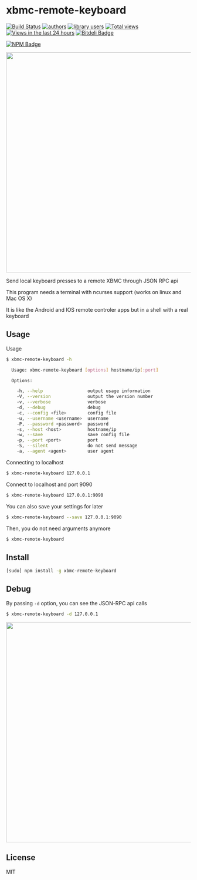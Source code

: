 xbmc-remote-keyboard
====================

[![Build Status](https://travis-ci.org/moul/xbmc-remote-keyboard.png?branch=master)](https://travis-ci.org/moul/xbmc-remote-keyboard)
[![authors](https://sourcegraph.com/api/repos/github.com/moul/xbmc-remote-keyboard/badges/authors.png)](https://sourcegraph.com/github.com/moul/xbmc-remote-keyboard)
[![library users](https://sourcegraph.com/api/repos/github.com/moul/xbmc-remote-keyboard/badges/library-users.png)](https://sourcegraph.com/github.com/moul/xbmc-remote-keyboard)
[![Total views](https://sourcegraph.com/api/repos/github.com/moul/xbmc-remote-keyboard/counters/views.png)](https://sourcegraph.com/github.com/moul/xbmc-remote-keyboard)
[![Views in the last 24 hours](https://sourcegraph.com/api/repos/github.com/moul/xbmc-remote-keyboard/counters/views-24h.png)](https://sourcegraph.com/github.com/moul/xbmc-remote-keyboard)
[![Bitdeli Badge](https://d2weczhvl823v0.cloudfront.net/moul/xbmc-remote-keyboard/trend.png)](https://bitdeli.com/free "Bitdeli Badge")

[![NPM Badge](https://nodei.co/npm/xbmc-remote-keyboard.png?downloads=true&stars=true)](https://npmjs.org/package/xbmc-remote-keyboard)

<img width="600px" src="https://raw.github.com/moul/xbmc-remote-keyboard/screenshots/images/verbose.png" /> 

Send local keyboard presses to a remote XBMC through JSON RPC api

This program needs a terminal with ncurses support (works on linux and Mac OS X)

It is like the Android and IOS remote controler apps but in a shell with a real keyboard

Usage
-----

Usage

```bash
$ xbmc-remote-keyboard -h

  Usage: xbmc-remote-keyboard [options] hostname/ip[:port]

  Options:

    -h, --help                 output usage information
    -V, --version              output the version number
    -v, --verbose              verbose
    -d, --debug                debug
    -c, --config <file>        config file
    -u, --username <username>  username
    -P, --password <password>  password
    -s, --host <host>          hostname/ip
    -w, --save                 save config file
    -p, --port <port>          port
    -S, --silent               do not send message
    -a, --agent <agent>        user agent

```

Connecting to localhost

```bash
$ xbmc-remote-keyboard 127.0.0.1
```

Connect to localhost and port 9090

```bash
$ xbmc-remote-keyboard 127.0.0.1:9090
```

You can also save your settings for later

```bash
$ xbmc-remote-keyboard --save 127.0.0.1:9090
```

Then, you do not need arguments anymore

```bash
$ xbmc-remote-keyboard
```

Install
-------

```bash
[sudo] npm install -g xbmc-remote-keyboard
```

Debug
-----

By passing `-d` option, you can see the JSON-RPC api calls

```bash
$ xbmc-remote-keyboard -d 127.0.0.1
```

<img width="600px" src="https://raw.github.com/moul/xbmc-remote-keyboard/screenshots/images/debug.png" />

License
-------

MIT

